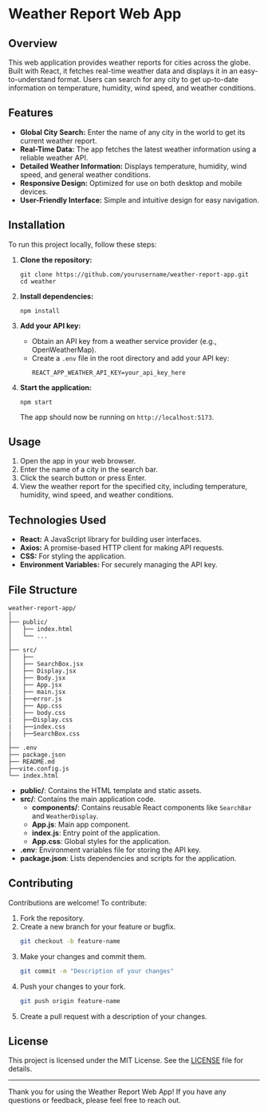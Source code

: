 # Weather Report Web App

## Overview

This web application provides weather reports for cities across the globe. Built with React, it fetches real-time weather data and displays it in an easy-to-understand format. Users can search for any city to get up-to-date information on temperature, humidity, wind speed, and weather conditions.

## Features

- **Global City Search:** Enter the name of any city in the world to get its current weather report.
- **Real-Time Data:** The app fetches the latest weather information using a reliable weather API.
- **Detailed Weather Information:** Displays temperature, humidity, wind speed, and general weather conditions.
- **Responsive Design:** Optimized for use on both desktop and mobile devices.
- **User-Friendly Interface:** Simple and intuitive design for easy navigation.

## Installation

To run this project locally, follow these steps:

1. **Clone the repository:**
   ```
   git clone https://github.com/yourusername/weather-report-app.git
   cd weather
   ```

2. **Install dependencies:**
   ```
   npm install
   ```

3. **Add your API key:**
   - Obtain an API key from a weather service provider (e.g., OpenWeatherMap).
   - Create a `.env` file in the root directory and add your API key:
     ```
     REACT_APP_WEATHER_API_KEY=your_api_key_here
     ```

4. **Start the application:**
   ```
   npm start
   ```

   The app should now be running on `http://localhost:5173`.

## Usage

1. Open the app in your web browser.
2. Enter the name of a city in the search bar.
3. Click the search button or press Enter.
4. View the weather report for the specified city, including temperature, humidity, wind speed, and weather conditions.

## Technologies Used

- **React:** A JavaScript library for building user interfaces.
- **Axios:** A promise-based HTTP client for making API requests.
- **CSS:** For styling the application.
- **Environment Variables:** For securely managing the API key.

## File Structure

```
weather-report-app/
│
├── public/
│   ├── index.html
│   └── ...
│
├── src/
│   ├──
│   ├── SearchBox.jsx
│   ├── Display.jsx
│   ├── Body.jsx
│   ├── App.jsx
│   ├── main.jsx
|   ├──error.js
│   ├── App.css
│   ├── body.css
|   ├──Display.css
|   ├──index.css
|   ├──SearchBox.css
│
├── .env
├── package.json
├── README.md
├──vite.config.js
└── index.html
```

- **public/**: Contains the HTML template and static assets.
- **src/**: Contains the main application code.
  - **components/**: Contains reusable React components like `SearchBar` and `WeatherDisplay`.
  - **App.js**: Main app component.
  - **index.js**: Entry point of the application.
  - **App.css**: Global styles for the application.
- **.env**: Environment variables file for storing the API key.
- **package.json**: Lists dependencies and scripts for the application.

## Contributing

Contributions are welcome! To contribute:

1. Fork the repository.
2. Create a new branch for your feature or bugfix.
   ```bash
   git checkout -b feature-name
   ```
3. Make your changes and commit them.
   ```bash
   git commit -m "Description of your changes"
   ```
4. Push your changes to your fork.
   ```bash
   git push origin feature-name
   ```
5. Create a pull request with a description of your changes.

## License

This project is licensed under the MIT License. See the [LICENSE](LICENSE) file for details.

---

Thank you for using the Weather Report Web App! If you have any questions or feedback, please feel free to reach out.